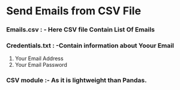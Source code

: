 # Send Emails from CSV File

### Emails.csv : - Here CSV file Contain List Of Emails

### Credentials.txt : -Contain information about Yoour Email

1. Your Email Address
2. Your Email Password

### CSV module :- As it is lightweight than Pandas.